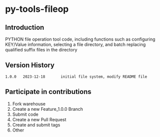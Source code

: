 # py-tools-fileop

## Introduction
PYTHON file operation tool code, including functions such as configuring KEY/Value information, selecting a file directory, and batch replacing qualified suffix files in the directory

## Version History

```
1.0.0   2023-12-18       initial file system, modify README file
```

## Participate in contributions
1. Fork warehouse
2. Create a new Feature_1.0.0 Branch
3. Submit code
4. Create a new Pull Request
5. Create and submit tags
6. Other